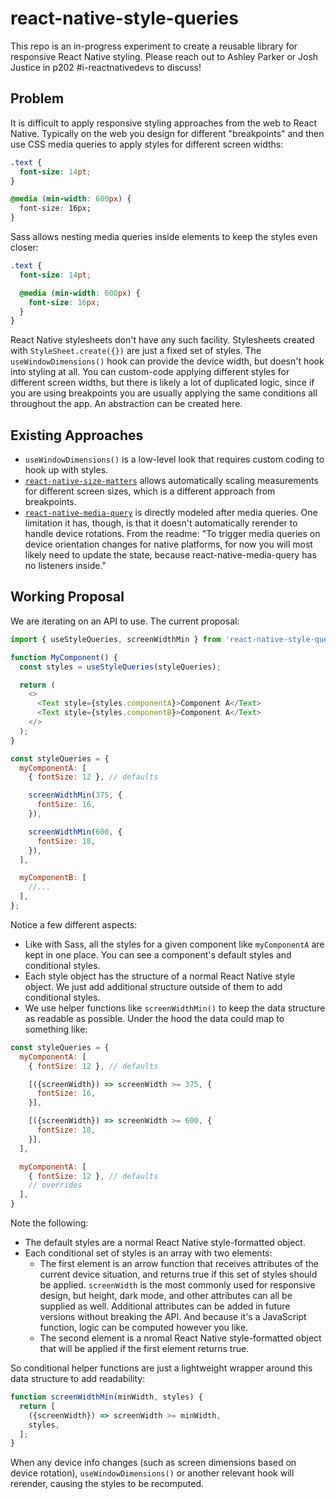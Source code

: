# react-native-style-queries

This repo is an in-progress experiment to create a reusable library for responsive React Native styling. Please reach out to Ashley Parker or Josh Justice in p202 #i-reactnativedevs to discuss!

## Problem

It is difficult to apply responsive styling approaches from the web to React Native. Typically on the web you design for different "breakpoints" and then use CSS media queries to apply styles for different screen widths:

```css
.text {
  font-size: 14pt;
}

@media (min-width: 600px) {
  font-size: 16px;
}
```

Sass allows nesting media queries inside elements to keep the styles even closer:

```scss
.text {
  font-size: 14pt;

  @media (min-width: 600px) {
    font-size: 16px;
  }
}
```

React Native stylesheets don't have any such facility. Stylesheets created with `StyleSheet.create({})` are just a fixed set of styles. The `useWindowDimensions()` hook can provide the device width, but doesn't hook into styling at all. You can custom-code applying different styles for different screen widths, but there is likely a lot of duplicated logic, since if you are using breakpoints you are usually applying the same conditions all throughout the app. An abstraction can be created here.

## Existing Approaches

- `useWindowDimensions()` is a low-level look that requires custom coding to hook up with styles.
- [`react-native-size-matters`](https://github.com/nirsky/react-native-size-matters) allows automatically scaling measurements for different screen sizes, which is a different approach from breakpoints.
- [`react-native-media-query`](https://github.com/kasinskas/react-native-media-query) is directly modeled after media queries. One limitation it has, though, is that it doesn't automatically rerender to handle device rotations. From the readme: "To trigger media queries on device orientation changes for native platforms, for now you will most likely need to update the state, because react-native-media-query has no listeners inside."

## Working Proposal

We are iterating on an API to use. The current proposal:

```js
import { useStyleQueries, screenWidthMin } from 'react-native-style-queries';

function MyComponent() {
  const styles = useStyleQueries(styleQueries);

  return (
    <>
      <Text style={styles.componentA}>Component A</Text>
      <Text style={styles.componentB}>Component A</Text>
    </>
  );
}

const styleQueries = {
  myComponentA: [
    { fontSize: 12 }, // defaults

    screenWidthMin(375, {
      fontSize: 16,
    }),

    screenWidthMin(600, {
      fontSize: 18,
    }),
  ],

  myComponentB: [
    //...
  ],
};
```

Notice a few different aspects:

- Like with Sass, all the styles for a given component like `myComponentA` are kept in one place. You can see a component's default styles and conditional styles.
- Each style object has the structure of a normal React Native style object. We just add additional structure outside of them to add conditional styles.
- We use helper functions like `screenWidthMin()` to keep the data structure as readable as possible. Under the hood the data could map to something like:


```js
const styleQueries = {
  myComponentA: [
    { fontSize: 12 }, // defaults

    [({screenWidth}) => screenWidth >= 375, {
      fontSize: 16,
    }],

    [({screenWidth}) => screenWidth >= 600, {
      fontSize: 18,
    }],
  ],

  myComponentA: [
    { fontSize: 12 }, // defaults
    // overrides
  ],
}
```

Note the following:
- The default styles are a normal React Native style-formatted object.
- Each conditional set of styles is an array with two elements:
  - The first element is an arrow function that receives attributes of the current device situation, and returns true if this set of styles should be applied. `screenWidth` is the most commonly used for responsive design, but height, dark mode, and other attributes can all be supplied as well. Additional attributes can be added in future versions without breaking the API. And because it's a JavaScript function, logic can be computed however you like.
  - The second element is a nromal React Native style-formatted object that will be applied if the first element returns true.

So conditional helper functions are just a lightweight wrapper around this data structure to add readability:

```js
function screenWidthMin(minWidth, styles) {
  return [
    ({screenWidth}) => screenWidth >= minWidth,
    styles,
  ];
}
```

When any device info changes (such as screen dimensions based on device rotation), `useWindowDimensions()` or another relevant hook will rerender, causing the styles to be recomputed.
